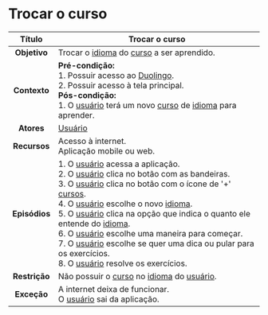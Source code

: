 # Trocar o curso

| **Título** | Trocar o curso |
| :--------: | --------------- |
| **Objetivo** | Trocar o [idioma](../lexicos.md#cursos) do [curso](../lexicos.md#cursos) a ser aprendido. |
| **Contexto** | **Pré-condição:** <br/>1. Possuir acesso ao [Duolingo](../lexicos.md#duolingo). <br/>2. Possuir acesso à tela principal. <br/>**Pós-condição:** <br/>1. O [usuário](../lexicos.md#usuario) terá um novo [curso](../lexicos.md#cursos) de [idioma](../lexicos.md#cursos) para aprender. |
| **Atores** | [Usuário](../lexicos.md#usuario) |
| **Recursos** | Acesso à internet. <br/>Aplicação mobile ou web. |
| **Episódios** | 1. O [usuário](../lexicos.md#usuario) acessa a aplicação. <br/>2. O [usuário](../lexicos.md#usuario) clica no botão com as bandeiras. <br/>3. O [usuário](../lexicos.md#usuario) clica no botão com o ícone de '+' [cursos](../lexicos.md#cursos). <br/>4. O [usuário](../lexicos.md#usuario) escolhe o novo [idioma](../lexicos.md#cursos). <br/>5. O [usuário](../lexicos.md#usuario) clica na opção que indica o quanto ele entende do [idioma](../lexicos.md#cursos). <br/>6. O [usuário](../lexicos.md#usuario) escolhe uma maneira para começar. <br/>7. O [usuário](../lexicos.md#usuario) escolhe se quer uma dica ou pular para os exercícios. <br/>8. O [usuário](../lexicos.md#usuario) resolve os exercícios. |
| **Restrição** | Não possuir o [curso](../lexicos.md#cursos) no [idioma](../lexicos.md#cursos) do [usuário](../lexicos.md#usuario). |
| **Exceção** | A internet deixa de funcionar. <br/>O [usuário](../lexicos.md#usuario) sai da aplicação. |
